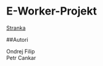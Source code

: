 # E-Worker-Projekt

[Stranka](https://ondrejfilip1.github.io/E-Worker-Projekt/)

##Autori

Ondrej Filip<br>
Petr Cankar
